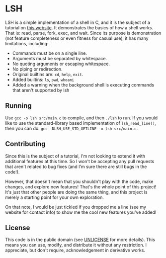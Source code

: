 LSH
===

LSH is a simple implementation of a shell in C, and it is the subject of a
tutorial on [this website][1].  It demonstrates the basics of how a shell works.
That is: read, parse, fork, exec, and wait.  Since its purpose is demonstration
(not feature completeness or even fitness for casual use), it has many
limitations, including:

* Commands must be on a single line.
* Arguments must be separated by whitespace.
* No quoting arguments or escaping whitespace.
* No piping or redirection.
* Original builtins are: `cd`, `help`, `exit`.
* Added builtins: `ls`, `pwd`, `whoami`
* Added a warning when the background shell is executing commands that aren't supported by lsh

Running
-------

Use `gcc -o lsh src/main.c` to compile, and then `./lsh` to run. If you would
like to use the standard-library based implementation of `lsh_read_line()`, then
you can do: `gcc -DLSH_USE_STD_GETLINE -o lsh src/main.c`.

Contributing
------------

Since this is the subject of a tutorial, I'm not looking to extend it with
additional features at this time.  So I won't be accepting any pull requests
that aren't related to bug fixes (and I'm sure there are still bugs in the
code!).

However, that doesn't mean that you shouldn't play with the code, make changes,
and explore new features!  That's the whole point of this project!  It's just
that other people are doing the same thing, and this project is merely a
starting point for your own exploration.

On that note, I would be just tickled if you dropped me a line (see my website
for contact info) to show me the cool new features you've added!

License
-------

This code is in the public domain (see [UNLICENSE](UNLICENSE) for more details).
This means you can use, modify, and distribute it without any restriction.  I
appreciate, but don't require, acknowledgement in derivative works.

[1]: http://brennan.io/2015/01/16/write-a-shell-in-c/
